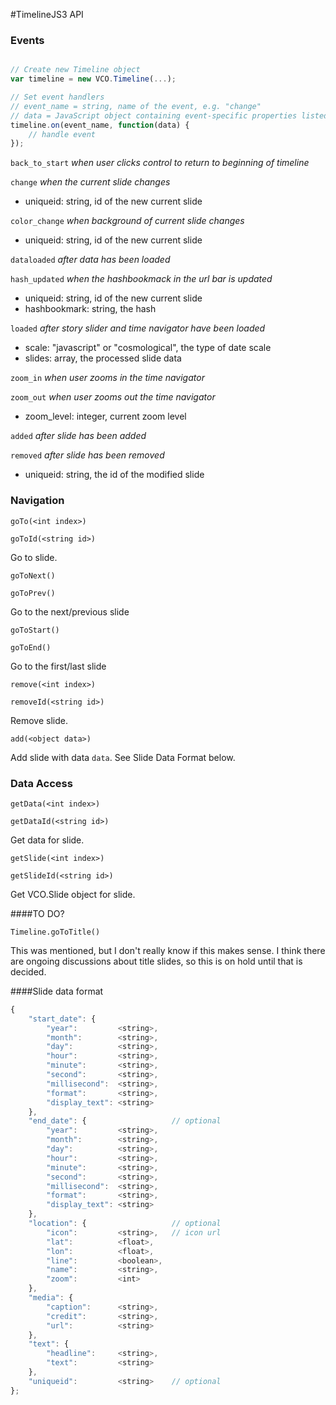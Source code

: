#TimelineJS3 API

### Events

```javascript

// Create new Timeline object
var timeline = new VCO.Timeline(...);

// Set event handlers
// event_name = string, name of the event, e.g. "change"
// data = JavaScript object containing event-specific properties listed below
timeline.on(event_name, function(data) {
    // handle event
});
```

 `back_to_start` _when user clicks control to return to beginning of timeline_
 
 `change` _when the current slide changes_

* uniqueid: string, id of the new current slide

`color_change` _when background of current slide changes_

* uniqueid: string, id of the new current slide

`dataloaded` _after data has been loaded_

`hash_updated` _when the hashbookmack in the url bar is updated_

* uniqueid:  string, id of the new current slide
* hashbookmark: string, the hash

`loaded` _after story slider and time navigator have been loaded_

* scale: "javascript" or "cosmological", the type of date scale
* slides: array, the processed slide data

`zoom_in` _when user zooms in the time navigator_

`zoom_out` _when user zooms out the time navigator_

* zoom_level: integer, current zoom level

`added` _after slide has been added_

`removed` _after slide has been removed_

* uniqueid: string, the id of the modified slide


### Navigation

`goTo(<int index>)`

`goToId(<string id>)`

Go to slide.

`goToNext()`

`goToPrev()`

Go to the next/previous slide

`goToStart()`

`goToEnd()`

Go to the first/last slide

`remove(<int index>)`

`removeId(<string id>)`

Remove slide.

`add(<object data>)`

Add slide with data `data`.  See Slide Data Format below.

### Data Access

`getData(<int index>)`

`getDataId(<string id>)`

Get data for slide.

`getSlide(<int index>)`

`getSlideId(<string id>)`

Get VCO.Slide object for slide.

####TO DO?

`Timeline.goToTitle()`

This was mentioned, but I don't really know if this makes sense.  I think there are ongoing discussions about title slides, so this is on hold until that is decided.

####Slide data format
```javascript
{
    "start_date": {
        "year":			<string>,
        "month":		<string>,
        "day": 			<string>,
        "hour": 		<string>,
        "minute": 		<string>,
        "second": 		<string>,
        "millisecond": 	<string>,
        "format": 		<string>,
        "display_text": <string>
    },
    "end_date": {                   // optional
        "year":			<string>,
        "month":		<string>,
        "day": 			<string>,
        "hour": 		<string>,
        "minute": 		<string>,
        "second": 		<string>,
        "millisecond": 	<string>,
        "format": 		<string>,
        "display_text": <string>
    },
    "location": {                   // optional
        "icon":         <string>,   // icon url
        "lat":          <float>,   
        "lon":          <float>,
        "line":         <boolean>,
        "name":         <string>,
        "zoom":         <int>
    },
    "media": {
        "caption":      <string>,
        "credit":       <string>,
        "url":          <string>
    },
    "text": {
        "headline":     <string>,
        "text":         <string>
    },
    "uniqueid":         <string>    // optional
};
```

